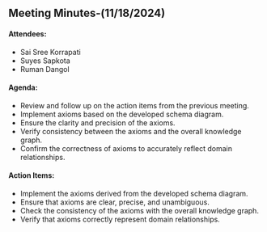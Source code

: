 ## Meeting Minutes-(11/18/2024)

#### Attendees:
* Sai Sree Korrapati
* Suyes Sapkota
* Ruman Dangol
  
#### Agenda:
* Review and follow up on the action items from the previous meeting.
* Implement axioms based on the developed schema diagram.
* Ensure the clarity and precision of the axioms.
* Verify consistency between the axioms and the overall knowledge graph.
* Confirm the correctness of axioms to accurately reflect domain relationships.
   
#### Action Items:
* Implement the axioms derived from the developed schema diagram.
* Ensure that axioms are clear, precise, and unambiguous.
* Check the consistency of the axioms with the overall knowledge graph.
* Verify that axioms correctly represent domain relationships.